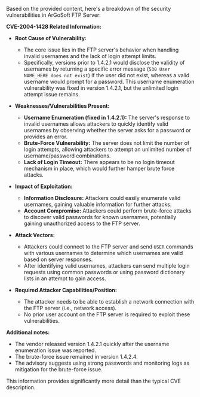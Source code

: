 Based on the provided content, here's a breakdown of the security vulnerabilities in ArGoSoft FTP Server:

**CVE-2004-1428 Related Information:**

*   **Root Cause of Vulnerability:**
    *   The core issue lies in the FTP server's behavior when handling invalid usernames and the lack of login attempt limits.
    *   Specifically, versions prior to 1.4.2.1 would disclose the validity of usernames by returning a specific error message (`530 User NAME_HERE does not exist`) if the user did not exist, whereas a valid username would prompt for a password. This username enumeration vulnerability was fixed in version 1.4.2.1, but the unlimited login attempt issue remains.

*   **Weaknesses/Vulnerabilities Present:**
    *   **Username Enumeration (fixed in 1.4.2.1):** The server's response to invalid usernames allows attackers to quickly identify valid usernames by observing whether the server asks for a password or provides an error.
    *   **Brute-Force Vulnerability:** The server does not limit the number of login attempts, allowing attackers to attempt an unlimited number of username/password combinations.
    *   **Lack of Login Timeout:** There appears to be no login timeout mechanism in place, which would further hamper brute force attacks.

*   **Impact of Exploitation:**
    *   **Information Disclosure:** Attackers could easily enumerate valid usernames, gaining valuable information for further attacks.
    *   **Account Compromise:** Attackers could perform brute-force attacks to discover valid passwords for known usernames, potentially gaining unauthorized access to the FTP server.

*   **Attack Vectors:**
    *   Attackers could connect to the FTP server and send `USER` commands with various usernames to determine which usernames are valid based on server responses.
    *   After identifying valid usernames, attackers can send multiple login requests using common passwords or using password dictionary lists in an attempt to gain access.

*  **Required Attacker Capabilities/Position:**
    *   The attacker needs to be able to establish a network connection with the FTP server (i.e., network access).
    *   No prior user account on the FTP server is required to exploit these vulnerabilities.

**Additional notes:**

*   The vendor released version 1.4.2.1 quickly after the username enumeration issue was reported.
*   The brute-force issue remained in version 1.4.2.4.
*   The advisory suggests using strong passwords and monitoring logs as mitigation for the brute-force issue.

This information provides significantly more detail than the typical CVE description.